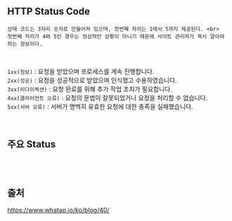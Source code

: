 ## HTTP Status Code

```
상태 코드는 3자리 숫자로 만들어져 있으며, 첫번째 자리는 1에서 5까지 제공된다. <br>
첫번째 자리가 4와 5인 경우는 정상적인 상황이 아니기 때문에 사이트 관리자가 즉시 알아야 하는 정보이다.
```
<br>

`1xx(정보)` : 요청을 받았으며 프로세스를 계속 진행합니다. <br>
`2xx(성공)` : 요청을 성공적으로 받았으며 인식했고 수용하였습니다. <br>
`3xx(리다이렉션)` : 요청 완료를 위해 추가 작업 조치가 필요합니다. <br>
`4xx(클라이언트 오류)` : 요청의 문법이 잘못되었거나 요청을 처리할 수 없습니다. <br>
`5xx(서버 오류)` : 서버가 명백히 유효한 요청에 대한 충족을 실패했습니다. <br>

<br>

## 주요 Status



<br>
<br>

## 출처
https://www.whatap.io/ko/blog/40/

